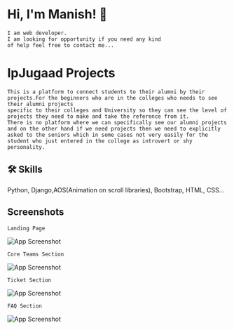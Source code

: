 # Hi, I'm Manish! 👋
    I am web developer.
    I am looking for opportunity if you need any kind
    of help feel free to contact me...
# IpJugaad Projects
    This is a platform to connect students to their alumni by their projects.For the beginners who are in the colleges who needs to see their alumni projects 
    specific to their colleges and University so they can see the level of projects they need to make and take the reference from it. 
    There is no platform where we can specifically see our alumni projects and on the other hand if we need projects then we need to explicitly
    asked to the seniors which in some cases not very easily for the student who just entered in the college as introvert or shy personality. 
## 🛠 Skills
Python, Django,AOS(Animation on scroll libraries), Bootstrap, HTML, CSS...


## Screenshots
    Landing Page
![App Screenshot](https://github.com/Decodeme007/TEDxTIPS-2023.github.io/blob/main/images/Landing%20Page.png)

    Core Teams Section
![App Screenshot](https://github.com/Decodeme007/TEDxTIPS-2023.github.io/blob/main/images/Core%20Team.png)

    Ticket Section
![App Screenshot](https://github.com/Decodeme007/TEDxTIPS-2023.github.io/blob/main/images/Ticket.png)

    FAQ Section
![App Screenshot](https://github.com/Decodeme007/TEDxTIPS-2023.github.io/blob/main/images/FAQ%20section.png)
